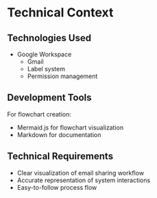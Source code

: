 # Technical Context

## Technologies Used
- Google Workspace
  - Gmail
  - Label system
  - Permission management

## Development Tools
For flowchart creation:
- Mermaid.js for flowchart visualization
- Markdown for documentation

## Technical Requirements
- Clear visualization of email sharing workflow
- Accurate representation of system interactions
- Easy-to-follow process flow
